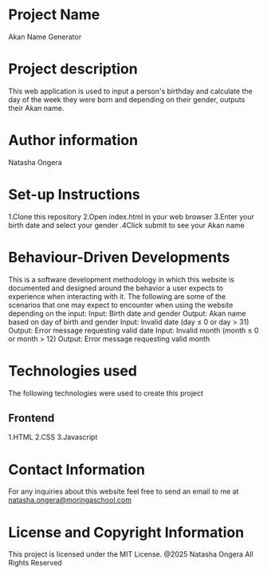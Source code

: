# Project Name
Akan Name Generator
# Project description
This web application is used to input a person's birthday and calculate the day of the week they were born and depending on their gender, outputs their Akan name.
# Author information
Natasha Ongera 
# Set-up Instructions
1.Clone this repository
2.Open index.html in your web browser
3.Enter your birth date and select your gender
.4Click submit to see your Akan name
# Behaviour-Driven Developments
This is a software development methodology in which this website is documented and designed around the behavior a user expects to experience when interacting with it. The following are some of the scenarios that one may expect to encounter when using the website depending on the input:
Input: Birth date and gender
Output: Akan name based on day of birth and gender
Input: Invalid date (day ≤ 0 or day > 31)
Output: Error message requesting valid date
Input: Invalid month (month ≤ 0 or month > 12)
Output: Error message requesting valid month
# Technologies used
The following technologies were used to create this project
## Frontend
1.HTML
2.CSS
3.Javascript
# Contact Information
For any inquiries about this website  feel free to send an email to me at natasha.ongera@moringaschool.com
# License and Copyright Information
This project is licensed under the MIT License.
@2025 Natasha Ongera All Rights Reserved







 

